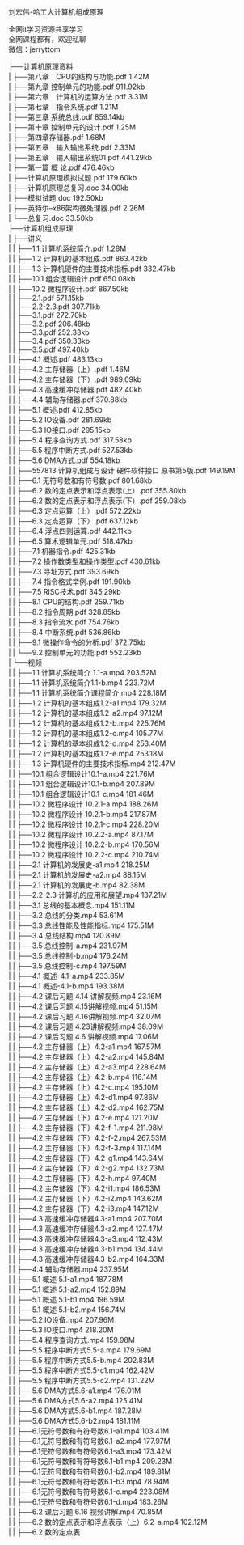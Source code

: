 刘宏伟-哈工大计算机组成原理

全网it学习资源共享学习<br>全网课程都有，欢迎私聊<br>微信：jerryttom<br>

├──计算机原理资料<br> | ├──第八章　CPU的结构与功能.pdf 1.42M<br> | ├──第九章 控制单元的功能.pdf 911.92kb<br> | ├──第六章　计算机的运算方法.pdf 3.31M<br> | ├──第七章　指令系统.pdf 1.21M<br> | ├──第三章 系统总线.pdf 859.14kb<br> | ├──第十章 控制单元的设计.pdf 1.25M<br> | ├──第四章存储器.pdf 1.68M<br> | ├──第五章　输入输出系统.pdf 2.33M<br> | ├──第五章　输入输出系统01.pdf 441.29kb<br> | ├──第一篇 概 论.pdf 476.46kb<br> | ├──计算机原理模拟试题.pdf 179.60kb<br> | ├──计算机原理总复习.doc 34.00kb<br> | ├──模拟试题.doc 192.50kb<br> | ├──英特尔–x86架构微处理器.pdf 2.26M<br> | └──总复习.doc 33.50kb<br> ├──计算机组成原理<br> | ├──讲义<br> | | ├──1.1 计算机系统简介.pdf 1.28M<br> | | ├──1.2 计算机的基本组成.pdf 863.42kb<br> | | ├──1.3 计算机硬件的主要技术指标.pdf 332.47kb<br> | | ├──10.1 组合逻辑设计.pdf 650.08kb<br> | | ├──10.2 微程序设计.pdf 867.50kb<br> | | ├──2.1.pdf 571.15kb<br> | | ├──2.2-2.3.pdf 307.71kb<br> | | ├──3.1.pdf 272.70kb<br> | | ├──3.2.pdf 206.48kb<br> | | ├──3.3.pdf 252.33kb<br> | | ├──3.4.pdf 350.33kb<br> | | ├──3.5.pdf 497.40kb<br> | | ├──4.1 概述.pdf 483.13kb<br> | | ├──4.2 主存储器（上）.pdf 1.46M<br> | | ├──4.2 主存储器（下）.pdf 989.09kb<br> | | ├──4.3 高速缓冲存储器.pdf 482.40kb<br> | | ├──4.4 辅助存储器.pdf 370.88kb<br> | | ├──5.1 概述.pdf 412.85kb<br> | | ├──5.2 IO设备.pdf 281.69kb<br> | | ├──5.3 IO接口.pdf 295.15kb<br> | | ├──5.4 程序查询方式.pdf 317.58kb<br> | | ├──5.5 程序中断方式.pdf 527.53kb<br> | | ├──5.6 DMA方式.pdf 554.18kb<br> | | ├──557813 计算机组成与设计 硬件软件接口 原书第5版.pdf 149.19M<br> | | ├──6.1 无符号数和有符号数.pdf 801.68kb<br> | | ├──6.2 数的定点表示和浮点表示(上）.pdf 355.80kb<br> | | ├──6.2 数的定点表示和浮点表示(下）.pdf 259.08kb<br> | | ├──6.3 定点运算（上）.pdf 572.22kb<br> | | ├──6.3 定点运算（下）.pdf 637.12kb<br> | | ├──6.4 浮点四则运算.pdf 442.11kb<br> | | ├──6.5 算术逻辑单元.pdf 518.47kb<br> | | ├──7.1 机器指令.pdf 425.31kb<br> | | ├──7.2 操作数类型和操作类型.pdf 430.61kb<br> | | ├──7.3 寻址方式.pdf 393.69kb<br> | | ├──7.4 指令格式举例.pdf 191.90kb<br> | | ├──7.5 RISC技术.pdf 345.29kb<br> | | ├──8.1 CPU的结构.pdf 259.71kb<br> | | ├──8.2 指令周期.pdf 328.85kb<br> | | ├──8.3 指令流水.pdf 754.76kb<br> | | ├──8.4 中断系统.pdf 536.86kb<br> | | ├──9.1 微操作命令的分析.pdf 372.75kb<br> | | └──9.2 控制单元的功能.pdf 552.23kb<br> | └──视频<br> | | ├──1.1 计算机系统简介 1.1-a.mp4 203.52M<br> | | ├──1.1 计算机系统简介1.1-b.mp4 223.72M<br> | | ├──1.1 计算机系统简介课程简介.mp4 228.18M<br> | | ├──1.2 计算机的基本组成1.2-a1.mp4 179.32M<br> | | ├──1.2 计算机的基本组成1.2-a2.mp4 97.12M<br> | | ├──1.2 计算机的基本组成1.2-b.mp4 225.76M<br> | | ├──1.2 计算机的基本组成1.2-c.mp4 105.77M<br> | | ├──1.2 计算机的基本组成1.2-d.mp4 253.40M<br> | | ├──1.2 计算机的基本组成1.2-e.mp4 253.18M<br> | | ├──1.3 计算机硬件的主要技术指标.mp4 212.47M<br> | | ├──10.1 组合逻辑设计10.1-a.mp4 221.76M<br> | | ├──10.1 组合逻辑设计10.1-b.mp4 207.89M<br> | | ├──10.1 组合逻辑设计10.1-c.mp4 181.46M<br> | | ├──10.2 微程序设计 10.2.1-a.mp4 188.26M<br> | | ├──10.2 微程序设计 10.2.1-b.mp4 217.87M<br> | | ├──10.2 微程序设计 10.2.1-c.mp4 228.20M<br> | | ├──10.2 微程序设计 10.2.2-a.mp4 87.17M<br> | | ├──10.2 微程序设计 10.2.2-b.mp4 170.56M<br> | | ├──10.2 微程序设计 10.2.2-c.mp4 210.74M<br> | | ├──2.1 计算机的发展史-a1.mp4 218.25M<br> | | ├──2.1 计算机的发展史-a2.mp4 88.15M<br> | | ├──2.1 计算机的发展史-b.mp4 82.38M<br> | | ├──2.2-2.3 计算机的应用和展望.mp4 137.21M<br> | | ├──3.1 总线的基本概念.mp4 151.11M<br> | | ├──3.2 总线的分类.mp4 53.61M<br> | | ├──3.3 总线性能及性能指标.mp4 175.51M<br> | | ├──3.4 总线结构.mp4 120.89M<br> | | ├──3.5 总线控制-a.mp4 231.97M<br> | | ├──3.5 总线控制-b.mp4 176.24M<br> | | ├──3.5 总线控制-c.mp4 197.59M<br> | | ├──4.1 概述-4.1-a.mp4 233.85M<br> | | ├──4.1 概述-4.1-b.mp4 193.38M<br> | | ├──4.2 课后习题 4.14 讲解视频.mp4 23.16M<br> | | ├──4.2 课后习题 4.15讲解视频.mp4 51.15M<br> | | ├──4.2 课后习题 4.16讲解视频.mp4 32.07M<br> | | ├──4.2 课后习题 4.23讲解视频.mp4 38.09M<br> | | ├──4.2 课后习题 4.6 讲解视频.mp4 17.06M<br> | | ├──4.2 主存储器（上）4.2-a1.mp4 167.57M<br> | | ├──4.2 主存储器（上）4.2-a2.mp4 145.84M<br> | | ├──4.2 主存储器（上）4.2-a3.mp4 228.64M<br> | | ├──4.2 主存储器（上）4.2-b.mp4 116.14M<br> | | ├──4.2 主存储器（上）4.2-c.mp4 195.10M<br> | | ├──4.2 主存储器（上）4.2-d1.mp4 97.86M<br> | | ├──4.2 主存储器（上）4.2-d2.mp4 162.75M<br> | | ├──4.2 主存储器（下）4.2-e.mp4 121.20M<br> | | ├──4.2 主存储器（下）4.2-f-1.mp4 211.98M<br> | | ├──4.2 主存储器（下）4.2-f-2.mp4 267.53M<br> | | ├──4.2 主存储器（下）4.2-f-3.mp4 117.14M<br> | | ├──4.2 主存储器（下）4.2-g1.mp4 143.64M<br> | | ├──4.2 主存储器（下）4.2-g2.mp4 132.73M<br> | | ├──4.2 主存储器（下）4.2-h.mp4 97.40M<br> | | ├──4.2 主存储器（下）4.2-i1.mp4 186.53M<br> | | ├──4.2 主存储器（下）4.2-i2.mp4 143.62M<br> | | ├──4.2 主存储器（下）4.2-i3.mp4 147.12M<br> | | ├──4.3 高速缓冲存储器4.3-a1.mp4 207.70M<br> | | ├──4.3 高速缓冲存储器4.3-a2.mp4 127.47M<br> | | ├──4.3 高速缓冲存储器4.3-a3.mp4 112.43M<br> | | ├──4.3 高速缓冲存储器4.3-b1.mp4 134.44M<br> | | ├──4.3 高速缓冲存储器4.3-b2.mp4 164.33M<br> | | ├──4.4 辅助存储器.mp4 237.95M<br> | | ├──5.1 概述 5.1-a1.mp4 187.78M<br> | | ├──5.1 概述 5.1-a2.mp4 152.89M<br> | | ├──5.1 概述 5.1-b1.mp4 196.59M<br> | | ├──5.1 概述 5.1-b2.mp4 156.74M<br> | | ├──5.2 IO设备.mp4 207.96M<br> | | ├──5.3 IO接口.mp4 218.20M<br> | | ├──5.4 程序查询方式.mp4 159.98M<br> | | ├──5.5 程序中断方式5.5-a.mp4 179.69M<br> | | ├──5.5 程序中断方式5.5-b.mp4 202.83M<br> | | ├──5.5 程序中断方式5.5-c1.mp4 162.42M<br> | | ├──5.5 程序中断方式5.5-c2.mp4 131.22M<br> | | ├──5.6 DMA方式5.6-a1.mp4 176.01M<br> | | ├──5.6 DMA方式5.6-a2.mp4 125.41M<br> | | ├──5.6 DMA方式5.6-b1.mp4 187.28M<br> | | ├──5.6 DMA方式5.6-b2.mp4 181.11M<br> | | ├──6.1无符号数和有符号数6.1-a1.mp4 103.41M<br> | | ├──6.1无符号数和有符号数6.1-a2.mp4 177.97M<br> | | ├──6.1无符号数和有符号数6.1-a3.mp4 173.42M<br> | | ├──6.1无符号数和有符号数6.1-b1.mp4 209.23M<br> | | ├──6.1无符号数和有符号数6.1-b2.mp4 189.81M<br> | | ├──6.1无符号数和有符号数6.1-b3.mp4 78.94M<br> | | ├──6.1无符号数和有符号数6.1-c.mp4 223.08M<br> | | ├──6.1无符号数和有符号数6.1-d.mp4 183.26M<br> | | ├──6.2 课后习题 6.16 视频讲解.mp4 70.85M<br> | | ├──6.2 数的定点表示和浮点表示（上）6.2-a.mp4 102.12M<br> | | ├──6.2 数的定点表